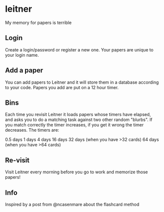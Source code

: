 # leitner

My memory for papers is terrible

## Login

Create a login/password or register a new one. Your papers are unique to your login name.

## Add a paper

You can add papers to Leitner and it will store them in a database according to your code. Papers you add are put on a 12 hour timer.

## Bins

Each time you revisit Leitner it loads papers whose timers have elapsed, and asks you to do a matching task against two other random "blurbs". If you match correctly the timer increases, if you get it wrong the timer decreases. The timers are:

0.5 days
1 days
4 days
16 days
32 days (when you have >32 cards)
64 days (when you have >64 cards)

## Re-visit

Visit Leitner every morning before you go to work and memorize those papers!

## Info

Inspired by a post from @ncasenmare about the flashcard method